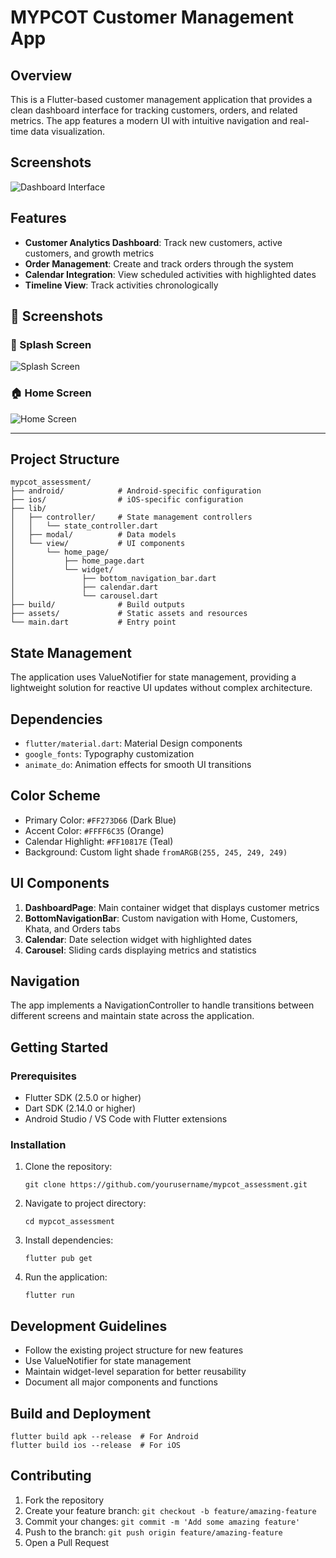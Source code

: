 # MYPCOT Customer Management App

## Overview
This is a Flutter-based customer management application that provides a clean dashboard interface for tracking customers, orders, and related metrics. The app features a modern UI with intuitive navigation and real-time data visualization.

## Screenshots
![Dashboard Interface](placeholder-dashboard.png)

## Features
- **Customer Analytics Dashboard**: Track new customers, active customers, and growth metrics
- **Order Management**: Create and track orders through the system
- **Calendar Integration**: View scheduled activities with highlighted dates
- **Timeline View**: Track activities chronologically

## 📸 Screenshots

### 🔻 Splash Screen
![Splash Screen](asset/WhatsApp%20Image%202025-04-04%20at%2014.03.41_aef3d24f.jpg)

### 🏠 Home Screen
![Home Screen](asset/WhatsApp%20Image%202025-04-04%20at%2014.03.42_bcd5604a.jpg)

---

## Project Structure
```
mypcot_assessment/
├── android/            # Android-specific configuration
├── ios/                # iOS-specific configuration
├── lib/
│   ├── controller/     # State management controllers
│   │   └── state_controller.dart
│   ├── modal/          # Data models
│   └── view/           # UI components
│       └── home_page/
│           ├── home_page.dart
│           └── widget/
│               ├── bottom_navigation_bar.dart
│               ├── calendar.dart
│               └── carousel.dart
├── build/              # Build outputs
├── assets/             # Static assets and resources
└── main.dart           # Entry point
```

## State Management
The application uses ValueNotifier for state management, providing a lightweight solution for reactive UI updates without complex architecture.

## Dependencies
- `flutter/material.dart`: Material Design components
- `google_fonts`: Typography customization
- `animate_do`: Animation effects for smooth UI transitions

## Color Scheme
- Primary Color: `#FF273D66` (Dark Blue)
- Accent Color: `#FFFF6C35` (Orange)
- Calendar Highlight: `#FF10817E` (Teal)
- Background: Custom light shade `fromARGB(255, 245, 249, 249)`

## UI Components
1. **DashboardPage**: Main container widget that displays customer metrics
2. **BottomNavigationBar**: Custom navigation with Home, Customers, Khata, and Orders tabs
3. **Calendar**: Date selection widget with highlighted dates
4. **Carousel**: Sliding cards displaying metrics and statistics

## Navigation
The app implements a NavigationController to handle transitions between different screens and maintain state across the application.

## Getting Started

### Prerequisites
- Flutter SDK (2.5.0 or higher)
- Dart SDK (2.14.0 or higher)
- Android Studio / VS Code with Flutter extensions

### Installation
1. Clone the repository:
   ```
   git clone https://github.com/yourusername/mypcot_assessment.git
   ```

2. Navigate to project directory:
   ```
   cd mypcot_assessment
   ```

3. Install dependencies:
   ```
   flutter pub get
   ```

4. Run the application:
   ```
   flutter run
   ```

## Development Guidelines
- Follow the existing project structure for new features
- Use ValueNotifier for state management
- Maintain widget-level separation for better reusability
- Document all major components and functions

## Build and Deployment
```
flutter build apk --release  # For Android
flutter build ios --release  # For iOS
```

## Contributing
1. Fork the repository
2. Create your feature branch: `git checkout -b feature/amazing-feature`
3. Commit your changes: `git commit -m 'Add some amazing feature'`
4. Push to the branch: `git push origin feature/amazing-feature`
5. Open a Pull Request
